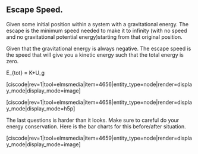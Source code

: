 ## Escape Speed. 

Given some initial position within a system with a gravitational energy. The escape is the minimum speed needed to make it to infinity (with no speed and no gravitational potential energy)starting from that original position.

Given that the gravitational energy is always negative. The escape speed is the speed that will give you a kinetic energy such that the total energy is zero. 

<lrn-math> E_{tot} = K+U_g </lrn-math>

[ciscode|rev=1|tool=elmsmedia|item=4656|entity_type=node|render=display_mode|display_mode=image]

[ciscode|rev=1|tool=elmsmedia|item=4658|entity_type=node|render=display_mode|display_mode=h5p]

The last questions is harder than it looks. Make sure to careful do your energy conservation. Here is the bar charts for this before/after situation.

 [ciscode|rev=1|tool=elmsmedia|item=4659|entity_type=node|render=display_mode|display_mode=image] 